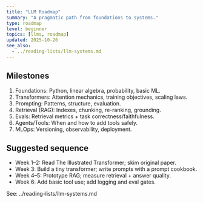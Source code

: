 ```yaml
---
title: "LLM Roadmap"
summary: "A pragmatic path from foundations to systems."
type: roadmap
level: beginner
topics: [llms, roadmap]
updated: 2025-10-26
see_also:
  - ../reading-lists/llm-systems.md
---
```


## Milestones

1) Foundations: Python, linear algebra, probability, basic ML.
2) Transformers: Attention mechanics, training objectives, scaling laws.
3) Prompting: Patterns, structure, evaluation.
4) Retrieval (RAG): Indexes, chunking, re-ranking, grounding.
5) Evals: Retrieval metrics + task correctness/faithfulness.
6) Agents/Tools: When and how to add tools safely.
7) MLOps: Versioning, observability, deployment.

## Suggested sequence

- Week 1–2: Read The Illustrated Transformer; skim original paper.
- Week 3: Build a tiny transformer; write prompts with a prompt cookbook.
- Week 4–5: Prototype RAG; measure retrieval + answer quality.
- Week 6: Add basic tool use; add logging and eval gates.

See: ../reading-lists/llm-systems.md
